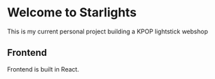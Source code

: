 # Welcome to Starlights

This is my current personal project building a KPOP lightstick webshop



## Frontend

Frontend is built in React.

